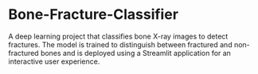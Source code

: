 # Bone-Fracture-Classifier
A deep learning project that classifies bone X-ray images to detect fractures. The model is trained to distinguish between fractured and non-fractured bones and is deployed using a Streamlit application for an interactive user experience.

